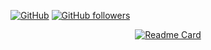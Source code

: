 [![GitHub](https://img.shields.io/badge/GitHub-%23121011?style=for-the-badge&logo=github&logoColor=white)](https://github.com/Grainrainy)
[![GitHub followers](https://img.shields.io/github/followers/Grainrainy?style=for-the-badge&logo=github&label=Followers)](https://github.com/Grainrainy)

<div style="display: flex; flex-wrap: wrap; justify-content: space-around;">
    <a href="https://github.com/GrainRainy/Code-Repositories"><img src="https://github-readme-stats.vercel.app/api/pin/?username=Grainrainy&amp;repo=Code-Repositories" alt="Readme Card" /></a>
</div>

